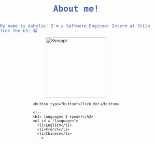 <!DOCTYPE html>
<html>
  <head>
    <meta charset="UTF-8" />
    <title>Ashelie's website</title>
    <style>
      body {
        background-image: url("https://img.freepik.com/premium-vector/grid-background-design-pastel-colors_336924-4592.jpg");
        background-size: cover;
        background-repeat: no-repeat;
        background-attachment: fixed;
        background-position: center;
        margin: 0;
        padding: 0;
        height: 100vh;
        display: flex;
        flex-direction: column;
        justify-content: center;
        align-items: center;
      }
      h1 {
        color: rgb(73, 99, 182);
        text-align: center;
        font-family: monospace;
      }
      h2 {
        color: rgb(73, 99, 182);
        font-family: monospace;
      }
      p {
        color: rgb(73, 99, 182);
        font-family: monospace;
      }
      #languages {
        color: rgb(73, 99, 182);
        font-family: monospace;
      }
    </style>
  </head>

  <body>
    <h1>About me!</h1>
    <p>
      My name is Ashelie! I'm a Software Engineer Intern at Stile from the US!
      😁
    </p>
    <img
      src="https://static.wikia.nocookie.net/hellokitty/images/d/d1/Sanrio_Characters_Keroppi_Image008.png/revision/latest?cb=20170405011801"
      alt="Keroppi"
      width="200"
    />

    <button type="button">Click Me!</button>

    <!--
    <h2> Languages I speak!</h2>
    <ul id = "languages">
      <li>English</li>
      <li>French</li>
      <li>Chinese</li>
      -->
  </body>
</html>
